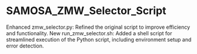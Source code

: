 # SAMOSA_ZMW_Selector_Script
Enhanced zmw_selector.py: Refined the original script to improve efficiency and functionality. New run_zmw_selector.sh: Added a shell script for streamlined execution of the Python script, including environment setup and error detection.

